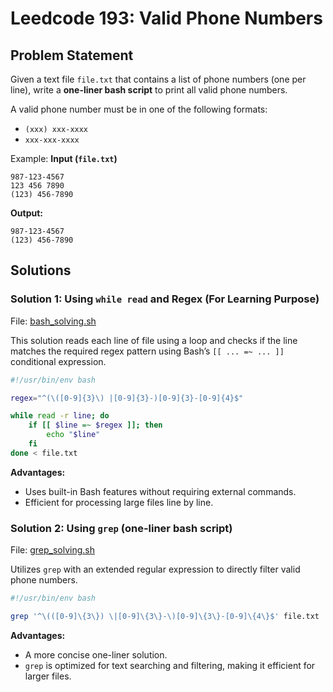 # Leedcode 193: Valid Phone Numbers

## Problem Statement
Given a text file `file.txt` that contains a list of phone numbers (one per line), write a **one-liner bash script** to print all valid phone numbers.

A valid phone number must be in one of the following formats:
- `(xxx) xxx-xxxx`
- `xxx-xxx-xxxx`

Example:
**Input (`file.txt`)**
```
987-123-4567
123 456 7890
(123) 456-7890
```

**Output:**
```
987-123-4567
(123) 456-7890
```

## Solutions

### Solution 1: Using `while read` and Regex (For Learning Purpose)
File: [bash_solving.sh](../bash/bash_solving.sh)

This solution reads each line of file using a loop and checks if the line matches the required regex pattern using Bash’s `[[ ... =~ ... ]]` conditional expression.

```bash
#!/usr/bin/env bash

regex="^(\([0-9]{3}\) |[0-9]{3}-)[0-9]{3}-[0-9]{4}$"

while read -r line; do
    if [[ $line =~ $regex ]]; then
        echo "$line"
    fi
done < file.txt
```

**Advantages:**
- Uses built-in Bash features without requiring external commands.
- Efficient for processing large files line by line.

### Solution 2: Using `grep` (one-liner bash script)
File: [grep_solving.sh](../bash/grep_solving.sh)

Utilizes `grep` with an extended regular expression to directly filter valid phone numbers.

```bash
#!/usr/bin/env bash

grep '^\(([0-9]\{3\}) \|[0-9]\{3\}-\)[0-9]\{3\}-[0-9]\{4\}$' file.txt
```

**Advantages:**
- A more concise one-liner solution.
- `grep` is optimized for text searching and filtering, making it efficient for larger files.
